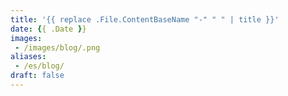 ```yaml
---
title: '{{ replace .File.ContentBaseName "-" " " | title }}'
date: {{ .Date }}
images:
 - /images/blog/.png
aliases:
 - /es/blog/
draft: false
---
```

